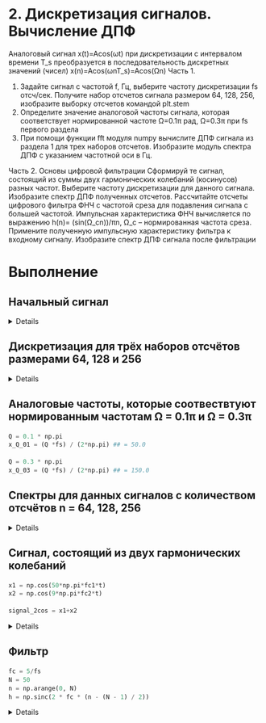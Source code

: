 # 2. Дискретизация сигналов. Вычисление ДПФ
Аналоговый сигнал x(t)=Acos(ωt) при дискретизации с интервалом времени T_s преобразуется в последовательность дискретных значений (чисел) x(n)=Acos(ωnT_s)=Acos(Ωn)
Часть 1.
1. Задайте сигнал с частотой f, Гц, выберите частоту дискретизации fs отсч/сек. Получите набор отсчетов сигнала размером 64, 128, 256, изобразите выборку отсчетов командой plt.stem
2. Определите значение аналоговой частоты сигнала, которая соответствует нормированной частоте Ω=0.1π рад, Ω=0.3π при fs первого раздела
3. При помощи функции fft модуля numpy вычислите ДПФ сигнала из раздела 1 для трех наборов отсчетов. Изобразите модуль спектра ДПФ с указанием частотной оси в Гц.

Часть 2. 
Основы цифровой фильтрации
Сформируй те сигнал, состоящий из суммы двух гармонических колебаний (косинусов) разных частот. Выберите частоту дискретизации для данного сигнала. Изобразите спектр ДПФ полученных отсчетов.
Рассчитайте отсчеты цифрового фильтра ФНЧ с частотой среза для подавления сигнала с большей частотой. Импульсная характеристика ФНЧ вычисляется по выражению h(n)=  (sin⁡(Ω_cn))/πn, Ω_c – нормированная частота среза. Примените полученную импульсную характеристику фильтра к входному сигналу.
Изобразите спектр ДПФ сигнала после фильтрации

# Выполнение
## Начальный сигнал
<details>
    <img src="https://github.com/100thKing/SDR_Practice/blob/main/%D0%9A%D0%BE%D0%BD%D1%82%D1%80%D0%BE%D0%BB%D1%8C%D0%BD%D0%BE%D0%B5_%D0%B7%D0%B0%D0%B4%D0%B0%D0%BD%D0%B8%D0%B5/source/%D0%98%D1%81%D1%85%D0%BE%D0%B4%D0%BD%D1%8B%D0%B9_%D1%81%D0%B8%D0%B3%D0%BD%D0%B0%D0%BB.jpeg">
</details>

## Дискретизация для трёх наборов отсчётов размерами 64, 128 и 256 
<details>
    <img src="https://github.com/100thKing/SDR_Practice/blob/main/%D0%9A%D0%BE%D0%BD%D1%82%D1%80%D0%BE%D0%BB%D1%8C%D0%BD%D0%BE%D0%B5_%D0%B7%D0%B0%D0%B4%D0%B0%D0%BD%D0%B8%D0%B5/source/%D0%94%D0%B8%D1%81%D0%BA%D1%80%D0%B5%D1%82%D0%B8%D0%B7%D0%B8%D1%80%D0%BE%D0%B2%D0%B0%D0%BD%D0%BD%D1%8B%D0%B9_%D1%81%D0%B8%D0%B3%D0%BD%D0%B0%D0%BB.png">
</details>

## Аналоговые частоты, которые соотвествтуют нормированным частотам Ω = 0.1π и Ω = 0.3π
  ```python
  Q = 0.1 * np.pi
  x_Q_01 = (Q *fs) / (2*np.pi) ## = 50.0
  
  Q = 0.3 * np.pi
  x_Q_03 = (Q *fs) / (2*np.pi) ## = 150.0
  ```

##  Cпектры для данных сигналов с количеством отсчётов n = 64, 128, 256
<details>
    <img src="https://github.com/100thKing/SDR_Practice/blob/main/%D0%9A%D0%BE%D0%BD%D1%82%D1%80%D0%BE%D0%BB%D1%8C%D0%BD%D0%BE%D0%B5_%D0%B7%D0%B0%D0%B4%D0%B0%D0%BD%D0%B8%D0%B5/source/%D0%9C%D0%BE%D0%B4%D1%83%D0%BB%D1%8C_%D1%81%D0%BF%D0%B5%D0%BA%D1%82%D1%80%D0%B0.jpeg">
</details>

## Сигнал, состоящий из двух гармонических колебаний
```python
x1 = np.cos(50*np.pi*fc1*t)
x2 = np.cos(9*np.pi*fc2*t)

signal_2cos = x1+x2
```
<details>
    <img src="https://github.com/100thKing/SDR_Practice/blob/main/%D0%9A%D0%BE%D0%BD%D1%82%D1%80%D0%BE%D0%BB%D1%8C%D0%BD%D0%BE%D0%B5_%D0%B7%D0%B0%D0%B4%D0%B0%D0%BD%D0%B8%D0%B5/source/%D0%A1%D0%BE%D1%81%D1%82%D0%BE%D0%B2%D0%BB%D1%8F%D1%8E%D1%89%D0%B8%D0%B5_%D1%81%D0%B8%D0%B3%D0%BD%D0%B0%D0%BB%D0%B0.jpeg" name="first">
    <img scr="https://github.com/100thKing/SDR_Practice/blob/main/%D0%9A%D0%BE%D0%BD%D1%82%D1%80%D0%BE%D0%BB%D1%8C%D0%BD%D0%BE%D0%B5_%D0%B7%D0%B0%D0%B4%D0%B0%D0%BD%D0%B8%D0%B5/source/%D0%A1%D0%B8%D0%B3%D0%BD%D0%B0%D0%BB%2C%20%D1%81%D0%BE%D1%81%D1%82%D0%BE%D1%8F%D1%89%D0%B8%D0%B9%20%D0%B8%D0%B7%20%D0%B4%D0%B2%D1%83%D1%85%20%D0%B3%D0%B0%D1%80%D0%BC%D0%BE%D0%BD%D0%B8%D1%87%D0%B5%D1%81%D0%BA%D0%B8%D1%85%20%D0%BA%D0%BE%D0%BB%D0%B5%D0%B1%D0%B0%D0%BD%D0%B8%D0%B9.jpeg" name="second">
</details>

## Фильтр
```python
fc = 5/fs 
N = 50
n = np.arange(0, N)
h = np.sinc(2 * fc * (n - (N - 1) / 2))
```
<details>
  <img src="https://github.com/100thKing/SDR_Practice/blob/main/%D0%9A%D0%BE%D0%BD%D1%82%D1%80%D0%BE%D0%BB%D1%8C%D0%BD%D0%BE%D0%B5_%D0%B7%D0%B0%D0%B4%D0%B0%D0%BD%D0%B8%D0%B5/source/%D0%A1%D1%83%D0%BC%D0%BC%D0%B0_cos.jpeg">
</details>

